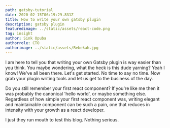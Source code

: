 ```yaml
---
path: gatsby-tutorial
date: 2020-02-15T06:19:29.831Z
title: How to write your own gatsby plugin
description: gatsby plugin
featuredimage: ../static/assets/react-code.png
tag: insight
author: Sink Opuba
authorrole: CTO
authorimage: ../static/assets/Rebekah.jpg
---
```

I am here to tell you that writing your own Gatsby plugin is way easier than you think. You maybe wondering, what the heck is this dude yarning? Yeah I know! We've all been there. Let's get started. No time to say no time. Now grab your plugin writing tools and let us get to the business of the day.

Do you still remember your first react component? If you're like me then it was probably the canonical 'hello world', or maybe something else. Regardless of how simple your first react component was, writing elegant and maintainable component can be such a pain, one that reduces in intensity with your growth as a react developer.

I just they run mouth to test this blog. Nothing serious.
